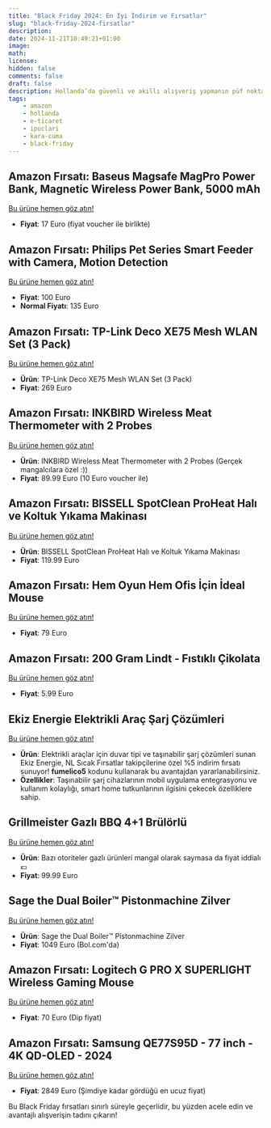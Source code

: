```yaml
---
title: "Black Friday 2024: En İyi İndirim ve Fırsatlar"
slug: "black-friday-2024-firsatlar"
description: 
date: 2024-11-21T10:49:21+01:00
image: 
math: 
license: 
hidden: false
comments: false
draft: false
description: Hollanda’da güvenli ve akıllı alışveriş yapmanın püf noktaları.
tags:
    - amazon
    - hollanda
    - e-ticaret
    - ipuclari
    - kara-cuma
    - black-friday
---
```


## Amazon Fırsatı: Baseus Magsafe MagPro Power Bank, Magnetic Wireless Power Bank, 5000 mAh
[Bu ürüne hemen göz atın!](https://amzn.to/3CNcmYd)

- **Fiyat**: 17 Euro (fiyat voucher ile birlikte)

## Amazon Fırsatı: Philips Pet Series Smart Feeder with Camera, Motion Detection 
[Bu ürüne hemen göz atın!](https://amzn.to/4g0OCOZ)

- **Fiyat**: 100 Euro
- **Normal Fiyatı**: 135 Euro

## Amazon Fırsatı: TP-Link Deco XE75 Mesh WLAN Set (3 Pack)
[Bu ürüne hemen göz atın!](https://amzn.to/4fTia0G)

- **Ürün**: TP-Link Deco XE75 Mesh WLAN Set (3 Pack)
- **Fiyat**: 269 Euro

## Amazon Fırsatı: INKBIRD Wireless Meat Thermometer with 2 Probes
[Bu ürüne hemen göz atın!](https://amzn.to/3V40yan)

- **Ürün**: INKBIRD Wireless Meat Thermometer with 2 Probes (Gerçek mangalcılara özel :))
- **Fiyat**: 89.99 Euro (10 Euro voucher ile)

## Amazon Fırsatı: BISSELL SpotClean ProHeat Halı ve Koltuk Yıkama Makinası
[Bu ürüne hemen göz atın!](https://amzn.to/3CEldeS)

- **Ürün**: BISSELL SpotClean ProHeat Halı ve Koltuk Yıkama Makinası
- **Fiyat**: 119.99 Euro

## Amazon Fırsatı: Hem Oyun Hem Ofis İçin İdeal Mouse
[Bu ürüne hemen göz atın!](https://amzn.to/3CEAtsc)

- **Fiyat**: 79 Euro

## Amazon Fırsatı: 200 Gram Lindt - Fıstıklı Çikolata
[Bu ürüne hemen göz atın!](https://amzn.to/3Z1KWFK)

- **Fiyat**: 5.99 Euro

## Ekiz Energie Elektrikli Araç Şarj Çözümleri
[Bu ürüne hemen göz atın!](https://ekizenergie.com/en/product/nrgkick-32a-22kw-pure-10m/)

- **Ürün**: Elektrikli araçlar için duvar tipi ve taşınabilir şarj çözümleri sunan Ekiz Energie, NL Sıcak Fırsatlar takipçilerine özel %5 indirim fırsatı sunuyor! **fumelico5** kodunu kullanarak bu avantajdan yararlanabilirsiniz.
- **Özellikler**: Taşınabilir şarj cihazlarının mobil uygulama entegrasyonu ve kullanım kolaylığı, smart home tutkunlarının ilgisini çekecek özelliklere sahip.

## Grillmeister Gazlı BBQ 4+1 Brülörlü
[Bu ürüne hemen göz atın!](https://www.lidl.nl/p/grillmeister-gas-bbq-4-1-branders/p100371980)

- **Ürün**: Bazı otoriteler gazlı ürünleri mangal olarak saymasa da fiyat iddialı 💶
- **Fiyat**: 99.99 Euro

## Sage the Dual Boiler™ Pistonmachine Zilver
[Bu ürüne hemen göz atın!](https://www.bol.com/nl/p/sage-the-dual-boiler-pistonmachine-zilver/9200000101455540)

- **Ürün**: Sage the Dual Boiler™ Pistonmachine Zilver
- **Fiyat**: 1049 Euro (Bol.com'da)

## Amazon Fırsatı: Logitech G PRO X SUPERLIGHT Wireless Gaming Mouse
[Bu ürüne hemen göz atın!](https://amzn.to/3OiZfk3)

- **Fiyat**: 70 Euro (Dip fiyat)

## Amazon Fırsatı: Samsung QE77S95D - 77 inch - 4K QD-OLED - 2024
[Bu ürüne hemen göz atın!](https://tinyurl.com/m5fbzcz2)

- **Fiyat**: 2849 Euro (Şimdiye kadar gördüğü en ucuz fiyat)

Bu Black Friday fırsatları sınırlı süreyle geçerlidir, bu yüzden acele edin ve avantajlı alışverişin tadını çıkarın!


